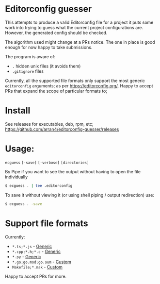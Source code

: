# Editorconfig guesser

This attempts to produce a valid Editorconfig file for a project it puts some work into trying to guess what the current
project configurations are. However, the generated config should be checked.

The algorithm used might change at a PRs notice. The one in place is good enough for now happy to take submissions.

The program is aware of:
* `.` hidden unix files (it avoids them)
* `.gitignore` files

Currently, all the supported file formats only support the most generic `editorconfig` arguments; as per https://editorconfig.org/. 
Happy to accept PRs that expand the scope of particular formats to; 

# Install

See releases for executables, deb, rpm, etc;
https://github.com/arran4/editorconfig-guesser/releases

# Usage:

`ecguess` `[-save]` `[-verbose]` `[directories]`

By Pipe if you want to see the output without having to open the file individually

```bash
$ ecguess . | tee .editorconfig
```

To save it without viewing it (or using shell piping / output redirection) use:
```bash
$ ecguess . -save
```

# Support file formats

Currently:
* `*.ts;*.js`  - [Generic](fileformats/generic)
* `*.cpp;*.h;*.c`  - [Generic](fileformats/generic)
* `*.py`  - [Generic](fileformats/generic)
* `*.go;go.mod;go.sum` - [Custom](fileformats/go)
* `Makefile;*.mak` - [Custom](fileformats/gnumake)

Happy to accept PRs for more.

